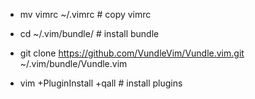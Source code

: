 - mv vimrc ~/.vimrc   # copy vimrc

- cd ~/.vim/bundle/  # install bundle
- git clone https://github.com/VundleVim/Vundle.vim.git ~/.vim/bundle/Vundle.vim
- vim +PluginInstall +qall # install plugins
